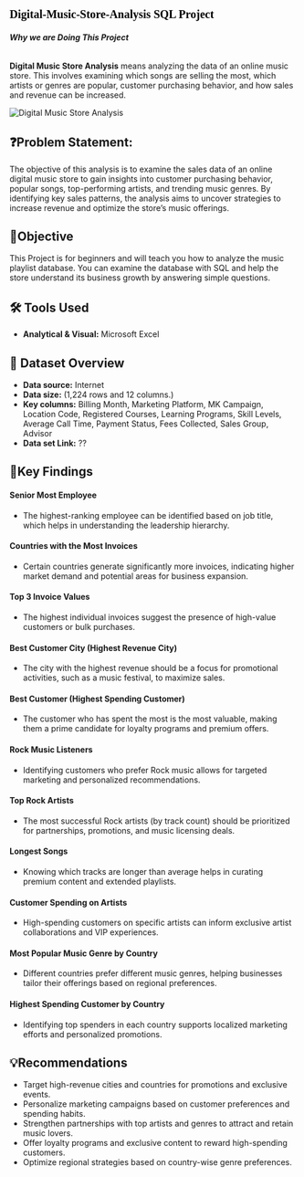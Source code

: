 # <p style="font-family: Cambria, serif; font-size: 20px; color: black;"> Digital-Music-Store-Analysis SQL Project</p>

###### **Why we are Doing This Project**

**Digital Music Store Analysis** means analyzing the data of an online music store. This involves examining which songs are selling the most, which artists or genres are popular, customer purchasing behavior, and how sales and revenue can be increased.



![Digital Music Store Analysis](https://github.com/user-attachments/assets/d885cc36-94a1-4d51-b5d1-e746822c373f)



## ❓Problem Statement:
The objective of this analysis is to examine the sales data of an online digital music store to gain insights into customer purchasing behavior, popular songs, top-performing artists, and trending music genres. By identifying key sales patterns, the analysis aims to uncover strategies to increase revenue and optimize the store’s music offerings.





## 🎯Objective
This Project is for beginners and will teach you how to analyze the music playlist database. You can examine the database with SQL and help the store understand its business growth by answering simple questions.





## 🛠️ Tools Used

- **Analytical & Visual:** Microsoft Excel



## 📅 Dataset Overview

- **Data source:** Internet
- **Data size:** (1,224 rows and 12 columns.)
- **Key columns:** Billing Month, Marketing Platform, MK Campaign, Location Code, Registered Courses, Learning Programs, Skill Levels, Average Call Time, Payment Status, Fees Collected, Sales Group, Advisor
- **Data set Link:** ??



## 🔎Key Findings

#### **Senior Most Employee**

 - The highest-ranking employee can be identified based on job title, which helps in understanding the leadership hierarchy.


#### **Countries with the Most Invoices**

 - Certain countries generate significantly more invoices, indicating higher market demand and potential areas for business expansion.


#### **Top 3 Invoice Values**

 - The highest individual invoices suggest the presence of high-value customers or bulk purchases.


#### **Best Customer City (Highest Revenue City)**

 - The city with the highest revenue should be a focus for promotional activities, such as a music festival, to maximize sales.


#### **Best Customer (Highest Spending Customer)**

 - The customer who has spent the most is the most valuable, making them a prime candidate for loyalty programs and premium offers.


#### **Rock Music Listeners**

 - Identifying customers who prefer Rock music allows for targeted marketing and personalized recommendations.


#### **Top Rock Artists**

 - The most successful Rock artists (by track count) should be prioritized for partnerships, promotions, and music licensing deals.


#### **Longest Songs**

 - Knowing which tracks are longer than average helps in curating premium content and extended playlists.


#### **Customer Spending on Artists**

 - High-spending customers on specific artists can inform exclusive artist collaborations and VIP experiences.


#### **Most Popular Music Genre by Country**

 - Different countries prefer different music genres, helping businesses tailor their offerings based on regional preferences.


#### **Highest Spending Customer by Country**

 - Identifying top spenders in each country supports localized marketing efforts and personalized promotions.



## 💡Recommendations

 - Target high-revenue cities and countries for promotions and exclusive events.
 - Personalize marketing campaigns based on customer preferences and spending habits.
 - Strengthen partnerships with top artists and genres to attract and retain music lovers.
 - Offer loyalty programs and exclusive content to reward high-spending customers.
 - Optimize regional strategies based on country-wise genre preferences.





























